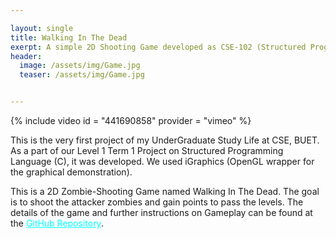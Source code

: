 ```yaml
---

layout: single
title: Walking In The Dead
exerpt: A simple 2D Shooting Game developed as CSE-102 (Structured Programming Language) Term Project, using C and iGraphics (OpenGL)
header: 
  image: /assets/img/Game.jpg
  teaser: /assets/img/Game.jpg


---
```


{% include video id = "441690858" provider = "vimeo" %}

<p> This is the very first project of my UnderGraduate Study Life at CSE, BUET. As a part of our Level 1 Term 1 Project on Structured Programming Language (C), it was developed. We used iGraphics (OpenGL wrapper for the graphical demonstration). </p>

<p> This is a 2D Zombie-Shooting Game named Walking In The Dead. The goal is to shoot the attacker zombies and gain points to pass the levels. The details of the game and further instructions on Gameplay can be found at the <a href="https://github.com/asifelhan/Walking-In-The-Dead" style = "color:cyan;">GitHub Repository</a>. </p>